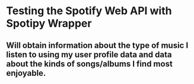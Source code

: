# Testing the Spotify Web API with Spotipy Wrapper

## Will obtain information about the type of music I listen to using my user profile data and data about the kinds of songs/albums I find most enjoyable.